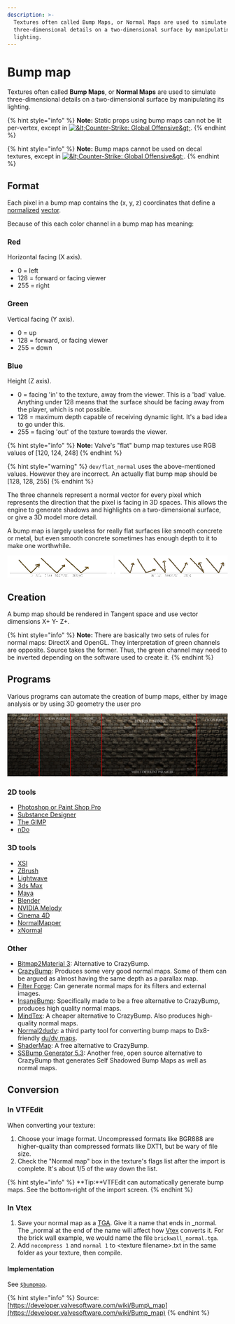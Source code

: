 ```yaml
---
description: >-
  Textures often called Bump Maps, or Normal Maps are used to simulate
  three-dimensional details on a two-dimensional surface by manipulating its
  lighting.
---
```


# Bump map

Textures often called **Bump Maps**, or **Normal Maps** are used to simulate three-dimensional details on a two-dimensional surface by manipulating its lighting.

{% hint style="info" %}
 **Note:** Static props using bump maps can not be lit per-vertex, except in [![&amp;lt;Counter-Strike: Global Offensive&amp;gt;](https://developer.valvesoftware.com/w/images/3/35/Csgo.png)](https://developer.valvesoftware.com/wiki/Counter-Strike:_Global_Offensive).
{% endhint %}

{% hint style="info" %}
 **Note:** Bump maps cannot be used on decal textures, except in [![&amp;lt;Counter-Strike: Global Offensive&amp;gt;](https://developer.valvesoftware.com/w/images/3/35/Csgo.png)](https://developer.valvesoftware.com/wiki/Counter-Strike:_Global_Offensive).
{% endhint %}

## Format

Each pixel in a bump map contains the \(x, y, z\) coordinates that define a  [normalized](https://developer.valvesoftware.com/wiki/Normal) [vector](https://developer.valvesoftware.com/wiki/Vector).

Because of this each color channel in a bump map has meaning:

### Red

Horizontal facing \(X axis\).

* 0 = left
* 128 = forward or facing viewer
* 255 = right

### Green

 Vertical facing \(Y axis\).

* 0 = up
* 128 = forward, or facing viewer
* 255 = down

### Blue

Height \(Z axis\).

* 0 = facing 'in' to the texture, away from the viewer. This is a 'bad' value. Anything under 128 means that the surface should be facing away from the player, which is not possible.
* 128 = maximum depth capable of receiving dynamic light. It's a bad idea to go under this.
* 255 = facing 'out' of the texture towards the viewer.

{% hint style="info" %}
 **Note:** Valve's "flat" bump map textures use RGB values of \[120, 124, 248\]
{% endhint %}

{% hint style="warning" %}
 `dev/flat_normal` uses the above-mentioned values. However they are incorrect. An actually flat bump map should be \[128, 128, 255\]
{% endhint %}

The three channels represent a normal vector for every pixel which represents the direction that the pixel is facing in 3D spaces. This allows the engine to generate shadows and highlights on a two-dimensional surface, or give a 3D model more detail.

A bump map is largely useless for really flat surfaces like smooth concrete or metal, but even smooth concrete sometimes has enough depth to it to make one worthwhile.

![](../../../.gitbook/assets/normalmap.gif)

## Creation

A bump map should be rendered in Tangent space and use vector dimensions X+ Y- Z+.

{% hint style="info" %}
**Note:** There are basically two sets of rules for normal maps: DirectX and OpenGL. They interpretation of green channels are opposite. Source takes the former. Thus, the green channel may need to be inverted depending on the software used to create it.
{% endhint %}

## Programs

Various programs can automate the creation of bump maps, either by image analysis or by using 3D geometry the user pro

![Bump maps as created by various programs.](../../../.gitbook/assets/test_bump.jpg)

### 2D tools

* [Photoshop or Paint Shop Pro](https://developer.valvesoftware.com/wiki/Normal_Map_Creation_in_Photoshop_or_Paint_Shop_Pro)
* [Substance Designer](http://www.youtube.com/watch?v=WsFe-E-33IQ)
* [The GIMP](https://developer.valvesoftware.com/wiki/Normal_Map_Creation_in_The_GIMP)
* [nDo](http://www.youtube.com/watch?v=xDZDWvTUz-c)

### 3D tools

* [XSI](https://developer.valvesoftware.com/wiki/Normal_Map_Creation_in_XSI)
* [ZBrush](https://developer.valvesoftware.com/w/index.php?title=Normal_Map_Creation_in_ZBrush&action=edit&redlink=1)
* [Lightwave](https://developer.valvesoftware.com/w/index.php?title=Normal_Map_Creation_in_Lightwave&action=edit&redlink=1)
* [3ds Max](https://developer.valvesoftware.com/w/index.php?title=Normal_Map_Creation_in_3ds_Max&action=edit&redlink=1)
* [Maya](https://developer.valvesoftware.com/wiki/Normal_Map_Creation_in_Maya)
* [Blender](https://developer.valvesoftware.com/wiki/Normal_Map_Creation_in_Blender)
* [NVIDIA Melody](http://www.nvidia.com/object/melody_home.html)
* [Cinema 4D](http://planetpixelemporium.com/tutorialpages/normal2.html)
* [NormalMapper](https://developer.valvesoftware.com/wiki/NormalMapper)
* [xNormal](http://xnormal.net/)

### Other

* [Bitmap2Material 3](http://store.steampowered.com/app/325910/): Alternative to CrazyBump.
* [CrazyBump](http://www.crazybump.com/): Produces some very good normal maps. Some of them can be argued as almost having the same depth as a parallax map.
* [Filter Forge](http://filterforge.com/filters/8774.html): Can generate normal maps for its filters and external images.
* [InsaneBump](https://sites.google.com/site/ccdsurgeon/download/): Specifically made to be a free alternative to CrazyBump, produces high quality normal maps.
* [MindTex](http://mindtex.com/): A cheaper alternative to CrazyBump. Also produces high-quality normal maps.
* [Normal2dudv](https://developer.valvesoftware.com/wiki/Normal2dudv): a third party tool for converting bump maps to Dx8-friendly [du/dv maps](https://developer.valvesoftware.com/wiki/Du/dv_maps).
* [ShaderMap](http://shadermap.renderingsystems.com/): A free alternative to CrazyBump.
* [SSBump Generator 5.3](https://sourceforge.net/projects/ssbumpgenerator/): Another free, open source alternative to CrazyBump that generates Self Shadowed Bump Maps as well as normal maps.

## Conversion

### **In VTFEdit**

When converting your texture:

1. Choose your image format. Uncompressed formats like BGR888 are higher-quality than compressed formats like DXT1, but be wary of file size.
2. Check the "Normal map" box in the texture's flags list after the import is complete. It's about 1/5 of the way down the list.

{% hint style="info" %}
**Tip:**VTFEdit can automatically generate bump maps. See the bottom-right of the import screen.
{% endhint %}

### **In Vtex**

1. Save your normal map as a [TGA](../../image-file-format/truevision-graphics-adapter-tga.md). Give it a name that ends in \_normal. The \_normal at the end of the name will affect how [Vtex](https://developer.valvesoftware.com/wiki/Vtex) converts it. For the brick wall example, we would name the file `brickwall_normal.tga`.
2. Add `nocompress 1` and `normal 1` to &lt;texture filename&gt;.txt in the same folder as your texture, then compile.

#### Implementation

See [`$bumpmap`](usdbumpmap.md).

{% hint style="info" %}
Source: [https://developer.valvesoftware.com/wiki/Bump\_map](https://developer.valvesoftware.com/wiki/Bump_map)
{% endhint %}



